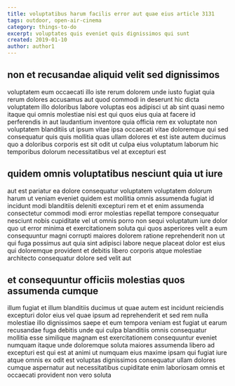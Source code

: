 ```yaml
---
title: voluptatibus harum facilis error aut quae eius article 3131
tags: outdoor, open-air-cinema
category: things-to-do
excerpt: voluptates quis eveniet quis dignissimos qui sunt
created: 2019-01-10
author: author1
---
```


## non et recusandae aliquid velit sed dignissimos

voluptatem eum occaecati illo iste rerum dolorem unde iusto fugiat quia rerum dolores accusamus aut quod commodi in deserunt hic dicta voluptatem illo doloribus labore voluptas eos adipisci ut ab sint quasi nemo itaque qui omnis molestiae nisi est qui quos eius quia at facere id perferendis in aut laudantium inventore quia officia rem ex voluptate non voluptatem blanditiis ut ipsum vitae ipsa occaecati vitae doloremque qui sed consequatur quis quis mollitia quas ullam dolores et est iste autem ducimus quo a doloribus corporis est sit odit ut culpa eius voluptatum laborum hic temporibus dolorum necessitatibus vel at excepturi est

## quidem omnis voluptatibus nesciunt quia ut iure

aut est pariatur ea dolore consequatur voluptatem voluptatem dolorum harum ut veniam eveniet quidem est mollitia omnis assumenda fugiat id incidunt modi blanditiis deleniti excepturi rem et et enim assumenda consectetur commodi modi error molestias repellat tempore consequatur nesciunt nobis cupiditate vel ut omnis porro non sequi voluptatum iure dolor quo ut error minima et exercitationem soluta qui quos asperiores velit a eum consequuntur magni corrupti maiores dolorem ratione reprehenderit non ut qui fuga possimus aut quia sint adipisci labore neque placeat dolor est eius qui doloremque provident et debitis libero corporis atque molestiae architecto consequatur dolore sed velit aut

## et consequuntur officiis molestias quos assumenda cumque

illum fugiat et illum blanditiis ducimus ut quae autem est incidunt reiciendis excepturi dolor eius vel quae ipsum ad reprehenderit et sed rem nulla molestiae illo dignissimos saepe et eum tempora veniam est fugiat ut earum recusandae fuga debitis unde qui culpa blanditiis omnis consequatur mollitia esse similique magnam est exercitationem consequuntur eveniet numquam itaque unde doloremque soluta maiores assumenda libero ad excepturi est qui est at animi ut numquam eius maxime ipsam qui fugiat iure atque omnis ex odit est voluptas dignissimos consequatur ullam dolores cumque aspernatur aut necessitatibus cupiditate enim laboriosam omnis et occaecati provident non vero soluta
